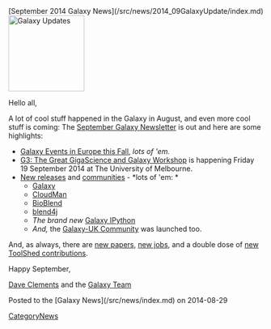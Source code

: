 <div class='newsItemHeader'>[September 2014 Galaxy News](/src/news/2014_09GalaxyUpdate/index.md)</div>

<div class='right'>
<a href='/src/GalaxyUpdates/2014_09/index.md'><img src="/src/images/Logos/GalaxyUpdate200.png" alt="Galaxy Updates" width=150 /></a>
</div>

Hello all,

A lot of cool stuff happened in the Galaxy in August, and even more cool stuff is coming: The [September Galaxy Newsletter](/src/GalaxyUpdates/2014_09/index.md) is out and here are some highlights:
 
* [Galaxy Events in Europe this Fall](/src/GalaxyUpdates/2014_09/index.md#galaxy-events-in-europe-fall-2014), *lots of 'em.*
* [G3: The Great GigaScience and Galaxy Workshop](/src/GalaxyUpdates/2014_09/index.md#the-great-gigascience-and-galaxy-workshop) is happening Friday 19 September 2014 at The University of Melbourne.
* [New releases](/src/GalaxyUpdates/2014_09/index.md#new-releases) and [communities](/src/GalaxyUpdates/2014_09/index.md#galaxy-uk-community-launched) - *lots of 'em: *
  * [Galaxy](/src/GalaxyUpdates/2014_09/index.md#august-11-2014-galaxy-distribution)
  * [CloudMan](/src/GalaxyUpdates/2014_09/index.md#august-2014-cloudman-release)
  * [BioBlend](/src/GalaxyUpdates/2014_09/index.md#bioblend-051-release)
  * [blend4j](/src/GalaxyUpdates/2014_09/index.md#blend4j-011-release)
  * *The brand new* [Galaxy IPython](/src/GalaxyUpdates/2014_09/index.md#galaxy-ipython)
  * *And,* the [Galaxy-UK Community](/src/GalaxyUpdates/2014_09/index.md#galaxy-uk-community-launched) was launched too.

And, as always, there are [new papers](/src/GalaxyUpdates/2014_09/index.md#new-papers), [new jobs](/src/GalaxyUpdates/2014_09/index.md#whos-hiring), and a double dose of [new ToolShed contributions](/src/GalaxyUpdates/2014_09/index.md#toolshed-contributions).

Happy September,

[Dave Clements](/src/DaveClements/index.md) and the [Galaxy Team](/src/GalaxyTeam/index.md)

<div class='newsItemFooter'>Posted to the [Galaxy News](/src/news/index.md) on 2014-08-29 </div>

[CategoryNews](/src/CategoryNews/index.md)
